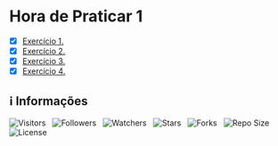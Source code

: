 <!-- Título -->
# Hora de Praticar 1

* [x] [Exercício 1.](https://github.com/Devsgeeknerd/cla-exe-1-hor-pra-1-log-ori-obj-com-bas)
* [x] [Exercício 2.](https://github.com/Devsgeeknerd/cla-exe-2-hor-pra-1-log-ori-obj-com-bas)
* [x] [Exercício 3.](https://github.com/Devsgeeknerd/cla-exe-3-hor-pra-1-log-ori-obj-com-bas)
* [x] [Exercício 4.](https://github.com/Devsgeeknerd/cla-exe-4-hor-pra-1-log-ori-obj-com-bas)

<!-- Informações -->
## &#8505; Informações

![Visitors](https://api.visitorbadge.io/api/visitors?path=Devsgeeknerd%2Fmod-hor-pra-1-log-ori-obj-com-bas&label=Visitantes&labelColor=%23700070&labelStyle=none&countColor=%23000fff&style=plastic&color=%23ffffff "Total de Visitantes")
&nbsp;
![Followers](https://img.shields.io/github/followers/Devsgeeknerd?style=p&label=Seguidores&labelColor=800080&color=000fff "Total de Seguidores")
&nbsp;
![Watchers](https://img.shields.io/github/watchers/Devsgeeknerd/mod-hor-pra-1-log-ori-obj-com-bas?style=p&label=Observadores&labelColor=800080&color=000fff "Total de Observadores")
&nbsp;
![Stars](https://img.shields.io/github/stars/Devsgeeknerd/mod-hor-pra-1-log-ori-obj-com-bas?style=p&label=Estrelas&labelColor=800080&color=000fff "Total de Estrelas")
&nbsp;
![Forks](https://img.shields.io/github/forks/Devsgeeknerd/mod-hor-pra-1-log-ori-obj-com-bas?style=p&label=Bifurcações&labelColor=800080&color=000fff "Total de Bifurcações")
&nbsp;
![Repo Size](https://img.shields.io/github/repo-size/Devsgeeknerd/mod-hor-pra-1-log-ori-obj-com-bas?style=p&label=Tamanho&labelColor=800080&color=000fff "Tamanho do Repositório")
&nbsp;
![License](https://img.shields.io/github/license/Devsgeeknerd/mod-hor-pra-1-log-ori-obj-com-bas?style=p&label=Licença&labelColor=800080&color=000fff "Licença do Repositório")
